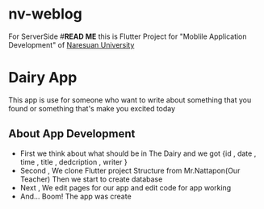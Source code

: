 # nv-weblog
For ServerSide 
#<b>READ ME</b> this is Flutter Project for "Moblile Application Development" of <ins>Naresuan University</ins>
<h1>Dairy App</h1>
<p>This app is use for someone who want to write about something that you found or something that's make you excited today</p>
<h2>About App Development</h2>
<ul>
<li>First we think about what should be in The Dairy and we got {id , date , time , title , dedcription , writer }</li>
<li>Second , We clone Flutter project Structure from Mr.Nattapon(Our Teacher) Then we start to create database</li>
<li>Next , We edit pages for our app and edit code for app working</li>
<li>And... Boom! The app was create</li>
